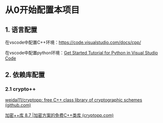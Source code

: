 # 从0开始配置本项目

## 1. 语言配置

在vscode中配置C++环境：https://code.visualstudio.com/docs/cpp/

在vscode中配置python环境：[Get Started Tutorial for Python in Visual Studio Code](https://code.visualstudio.com/docs/python/python-tutorial)

## 2. 依赖库配置

### 2.1 crypto++

[weidai11/cryptopp: free C++ class library of cryptographic schemes (github.com)](https://github.com/weidai11/cryptopp)

[加密++库 8.7 |加密方案的免费C++类库 (cryptopp.com)](https://cryptopp.com/)